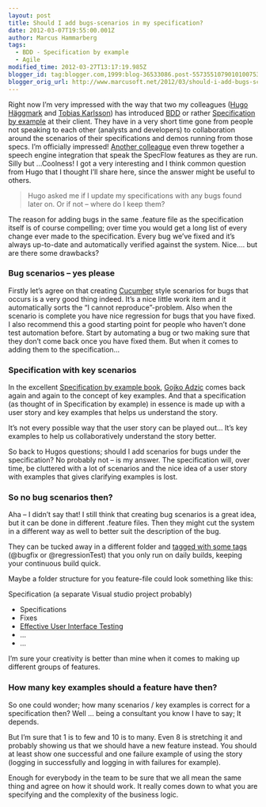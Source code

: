 ```yaml
---
layout: post
title: Should I add bugs-scenarios in my specification?
date: 2012-03-07T19:55:00.001Z
author: Marcus Hammarberg
tags:
  - BDD - Specification by example
  - Agile
modified_time: 2012-03-27T13:17:19.985Z
blogger_id: tag:blogger.com,1999:blog-36533086.post-5573551079010100753
blogger_orig_url: http://www.marcusoft.net/2012/03/should-i-add-bugs-scenarios-in-my.html
---
```


Right now I’m very impressed with the way that two my colleagues ([Hugo Häggmark](http://www.hugohaggmark.com/) and [Tobias Karlsson](http://www.tobias-karlsson.se/)) has introduced [BDD](http://en.wikipedia.org/wiki/Behavior_Driven_Development) or rather [Specification by example](http://specificationbyexample.com/) at their client. They have in a very short time gone from people not speaking to each other (analysts and developers) to collaboration around the scenarios of their specifications and demos running from those specs. I’m officially impressed! [Another colleague](https://twitter.com/#!/toresta) even threw together a speech engine integration that speak the SpecFlow features as they are run. Silly but …Coolness!
I got a very interesting and I think common question from Hugo that I thought I’ll share here, since the answer might be useful to others.

> Hugo asked me if I update my specifications with any bugs found later on. Or if not – where do I keep them?

The reason for adding bugs in the same .feature file as the specification itself is of course compelling; over time you would get a long list of every change ever made to the specification. Every bug we’ve fixed and it’s always up-to-date and automatically verified against the system. Nice…. but are there some drawbacks?

### Bug scenarios – yes please

Firstly let’s agree on that creating [Cucumber](https://github.com/aslakhellesoy/cucumber/wiki/) style scenarios for bugs that occurs is a very good thing indeed. It’s a nice little work item and it automatically sorts the “I cannot reproduce”-problem. Also when the scenario is complete you have nice regression for bugs that you have fixed.
I also recommend this a good starting point for people who haven’t done test automation before. Start by automating a bug or two making sure that they don’t come back once you have fixed them.
But when it comes to adding them to the specification…

### Specification with key scenarios

In the excellent [Specification by example book](http://manning.com/adzic/), [Gojko Adzic](http://gojko.net/) comes back again and again to the concept of key examples. And that a specification (as thought of in Specification by example) in essence is made up with a user story and key examples that helps us understand the story.

It’s not every possible way that the user story can be played out… It’s key examples to help us collaboratively understand the story better.

So back to Hugos questions; should I add scenarios for bugs under the specification? No probably not – is my answer. The specification will, over time, be cluttered with a lot of scenarios and the nice idea of a user story with examples that gives clarifying examples is lost.

### So no bug scenarios then?

Aha – I didn’t say that! I still think that creating bug scenarios is a great idea, but it can be done in different .feature files. Then they might cut the system in a different way as well to better suit the description of the bug.

They can be tucked away in a different folder and [tagged with some tags](http://www.marcusoft.net/2010/12/using-tags-in-specflow-features.html) (@bugfix or @regressionTest) that you only run on daily builds, keeping your continuous build quick.

Maybe a folder structure for you feature-file could look something like this:

Specification (a separate Visual studio project probably)

- Specifications
- Fixes
- [Effective User Interface Testing](http://gojko.net/2007/09/25/effective-user-interface-testing/)
- ...
- ...

I’m sure your creativity is better than mine when it comes to making up different groups of features.

### How many key examples should a feature have then?

So one could wonder; how many scenarios / key examples is correct for a specification then? Well … being a consultant you know I have to say; It depends.

But I’m sure that 1 is to few and 10 is to many. Even 8 is stretching it and probably showing us that we should have a new feature instead. You should at least show one successful and one failure example of using the story (logging in successfully and logging in with failures for example).

Enough for everybody in the team to be sure that we all mean the same thing and agree on how it should work. It really comes down to what you are specifying and the complexity of the business logic.